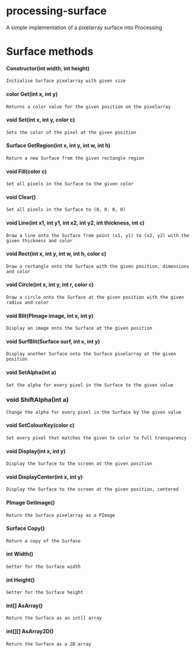 # processing-surface
A simple implementation of a pixelarray surface into Processing


# Surface methods

#### Constructor(int width, int height)
	Initialise Surface pixelarray with given size

#### color Get(int x, int y)
	Returns a color value for the given position on the pixelarray

#### void Set(int x, int y, color c)
	Sets the color of the pixel at the given position

#### Surface GetRegion(int x, int y, int w, int h)
	Return a new Surface from the given rectangle region

#### void Fill(color c)
	Set all pixels in the Surface to the given color

#### void Clear()
	Set all pixels in the Surface to (0, 0, 0, 0)

#### void Line(int x1, int y1, int x2, int y2, int thickness, int c)
	Draw a line onto the Surface from point (x1, y1) to (x2, y2) with the given thickness and color

#### void Rect(int x, int y, int w, int h, color c)
	Draw a rectangle onto the Surface with the given position, dimensions and color

#### void Circle(int x, int y, int r, color c)
	Draw a circle onto the Surface at the given position with the given radius and color

#### void Blit(PImage image, int x, int y)
	Display an image onto the Surface at the given position

#### void SurfBlit(Surface surf, int x, int y)
	Display another Surface onto the Surface pixelarray at the given position

#### void SetAlpha(int a)
	Set the alpha for every pixel in the Surface to the given value

### void ShiftAlpha(int a)
	Change the alpha for every pixel in the Surface by the given value

#### void SetColourKey(color c)
	Set every pixel that matches the given to color to full transparency

#### void Display(int x, int y)
	Display the Surface to the screen at the given position

#### void DisplayCenter(int x, int y)
	Display the Surface to the screen at the given position, centered

#### PImage GetImage()
	Return the Surface pixelarray as a PImage

#### Surface Copy()
	Return a copy of the Surface

#### int Width()
	Getter for the Surface width

#### int Height()
	Getter for the Surface height

#### int[] AsArray()
	Return the Surface as an int[] array

#### int[][] AsArray2D()
	Return the Surface as a 2D array
